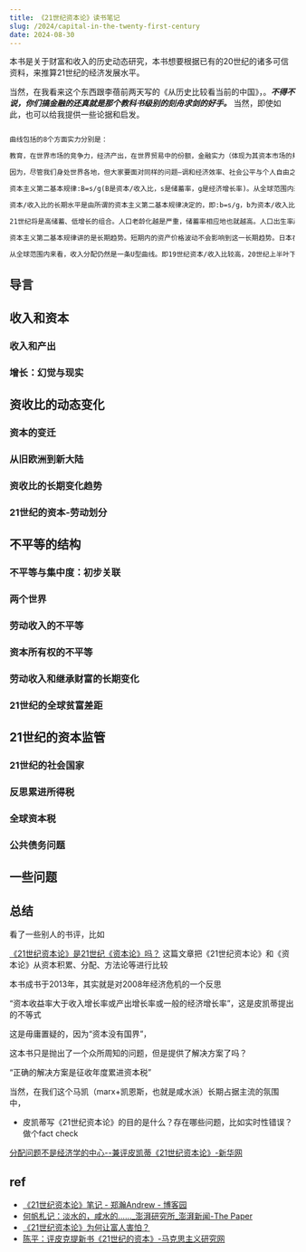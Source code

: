 ```yaml
---
title: 《21世纪资本论》读书笔记
slug: /2024/capital-in-the-twenty-first-century
date: 2024-08-30
---
```



本书是关于财富和收入的历史动态研究，本书想要根据已有的20世纪的诸多可信资料，来推算21世纪的经济发展水平。

当然，在我看来这个东西跟李蓓前两天写的《从历史比较看当前的中国》，。***不得不说，你们搞金融的还真就是那个教科书级别的刻舟求剑的好手。*** 当然，即使如此，也可以给我提供一些论据和启发。


```markdown

曲线包括的8个方面实力分别是：

教育，在世界市场的竞争力，经济产出，在世界贸易中的份额，金融实力（体现为其资本市场的规模和重要性），创新能力和技术，货币作为储备货币的实力，军事力量。
```






```markdown
因为，尽管我们身处世界各地，但大家要面对同样的问题—调和经济效率、社会公平与个人自由之间的矛盾，防止全球化及贸易、金融开放带来的利益被少数人独占，阻止自然资源发生不可逆转的衰退。如果说中国能从国外的经验教训中获益，其他国家同样也可以从中国的经验中学习到很多东西。理想的社会经济体制仍然有待创立，所以，彼此的历史经验是我们最好的指引，我们应该互相学习，抛开一切意识形态，并尽可能地超越国家之间的敌对立场。
```




```markdown
资本主义第二基本规律:B=s/g(B是资本/收入比，s是储蓄率，g是经济增长率)。从全球范围内来看，21世纪资本/收入比也会不断上升。

资本/收入比的长期水平是由所谓的资本主义第二基本规律决定的，即:b=s/g，b为资本/收入比，s是储蓄率g是经济增长率。如果储蓄率高，经济增长率低，那么资本/收入比相对较高。

21世纪将是高储蓄、低增长的组合。人口老龄化越是严重，储蓄率相应地也就越高。人口出生率越是低，经济增长率越低。

资本主义第二基本规律讲的是长期趋势。短期内的资产价格波动不会影响到这一长期趋势。日本在20世纪80年代出现了严重的股市泡沫和楼市泡沫，资本/收入比例大幅度增加，但泡沫崩溃之后又随之下降，但把这一因素扣除，日本资本/收入比在长期内还是U型曲线。

从全球范围内来看，收入分配仍然是一条U型曲线。即19世纪资本/收入比较高，20世纪上半叶下降，20世纪下半叶再度回升。就资本的积累而言，21世纪的全球经济会变得和19世纪的欧洲一样。
```



## 导言





## 收入和资本


### 收入和产出



### 增长：幻觉与现实



## 资收比的动态变化


### 资本的变迁

### 从旧欧洲到新大陆


### 资收比的长期变化趋势


### 21世纪的资本-劳动划分


## 不平等的结构


### 不平等与集中度：初步关联



### 两个世界



### 劳动收入的不平等



### 资本所有权的不平等



### 劳动收入和继承财富的长期变化


### 21世纪的全球贫富差距


## 21世纪的资本监管


### 21世纪的社会国家


### 反思累进所得税


### 全球资本税



### 公共债务问题






## 一些问题






## 总结


看了一些别人的书评，比如

[《21世纪资本论》是21世纪《资本论》吗？](https://www.bit.edu.cn/xww/gbmtlg/mtbl/a194130.htm) 这篇文章把《21世纪资本论》和《资本论》从资本积累、分配、方法论等进行比较


本书成书于2013年，其实就是对2008年经济危机的一个反思

“资本收益率大于收入增长率或产出增长率或一般的经济增长率”，这是皮凯蒂提出的不等式

这是毋庸置疑的，因为“资本没有国界”，



这本书只是抛出了一个众所周知的问题，但是提供了解决方案了吗？

“正确的解决方案是征收年度累进资本税”


当然，在我们这个马凯（marx+凯恩斯，也就是咸水派）长期占据主流的氛围中，


- 皮凯蒂写《21世纪资本论》的目的是什么？存在哪些问题，比如实时性错误？做个fact check



[分配问题不是经济学的中心--兼评皮凯蒂《21世纪资本论》-新华网](http://www.xinhuanet.com//politics/2015-02/09/c_127476066.htm)




## ref


- [《21世纪资本论》笔记 - 郑瀚Andrew - 博客园](https://www.cnblogs.com/LittleHann/p/15558991.html)
- [何帆札记：淡水的，咸水的……_澎湃研究所_澎湃新闻-The Paper](https://m.thepaper.cn/kuaibao_detail.jsp?contid=1275864&from=kuaibao)
- [《21世纪资本论》为何让富人害怕？](https://m.thepaper.cn/newsDetail_forward_1245315)
- [陈平：评皮克提新书《21世纪的资本》-马克思主义研究网](http://marxism.cass.cn/jjdd/201410/t20141020_1973757.shtml)


